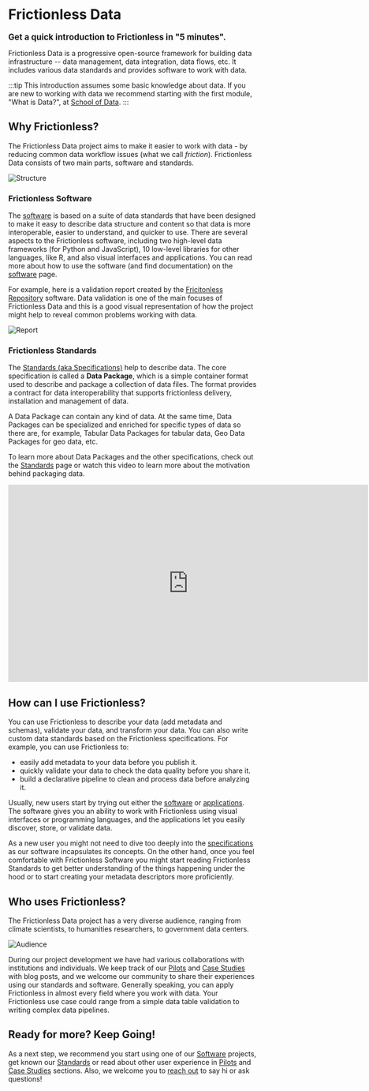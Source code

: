 # Frictionless Data

<big><strong>Get a quick introduction to Frictionless in "5 minutes".</strong></big>

Frictionless Data is a progressive open-source framework for building data infrastructure -- data management, data integration, data flows, etc. It includes various data standards and provides software to work with data.

:::tip
This introduction assumes some basic knowledge about data. If you are new to working with data we recommend starting with the first module, "What is Data?", at [School of Data](https://schoolofdata.org/).
:::

## Why Frictionless?

The Frictionless Data project aims to make it easier to work with data - by reducing common data workflow issues (what we call *friction*). Frictionless Data consists of two main parts, software and standards.

![Structure](/img/introduction/structure.png)

### Frictionless Software

The [software](/software) is based on a suite of data standards that have been designed to make it easy to describe data structure and content so that data is more interoperable, easier to understand, and quicker to use. There are several aspects to the Frictionless software, including two high-level data frameworks (for Python and JavaScript), 10 low-level libraries for other languages, like R, and also visual interfaces and applications. You can read more about how to use the software (and find documentation) on the [software](/software) page.

For example, here is a validation report created by the [Fricitonless Repository](https://repository.frictionlessdata.io/) software. Data validation is one of the main focuses of Frictionless Data and this is a good visual representation of how the project might help to reveal common problems working with data.

![Report](/img/introduction/report.png)

### Frictionless Standards

The [Standards (aka Specifications)](/standards) help to describe data. The core specification is called a **Data Package**, which is a simple container format used to describe and package a collection of data files. The format provides a contract for data interoperability that supports frictionless delivery, installation and management of data.

A Data Package can contain any kind of data. At the same time, Data Packages can be specialized and enriched for specific types of data so there are, for example, Tabular Data Packages for tabular data, Geo Data Packages for geo data, etc.

To learn more about Data Packages and the other specifications, check out the [Standards](/standards) page or watch this video to learn more about the motivation behind packaging data.

<iframe width="730" height="400" src="https://www.youtube.com/embed/lWHKVXxuci0" frameborder="0" allow="accelerometer; autoplay; encrypted-media; gyroscope; picture-in-picture" allowfullscreen></iframe>

## How can I use Frictionless?

You can use Frictionless to describe your data (add metadata and schemas), validate your data, and transform your data. You can also write custom data standards based on the Frictionless specifications. For example, you can use Frictionless to:
* easily add metadata to your data before you publish it.
* quickly validate your data to check the data quality before you share it.
* build a declarative pipeline to clean and process data before analyzing it.

Usually, new users start by trying out either the [software](/software/#coding-software) or [applications](/software/#visual-software). The software gives you an ability to work with Frictionless using visual interfaces or programming languages, and the applications let you easily discover, store, or validate data.

As a new user you might not need to dive too deeply into the [specifications](/standards) as our software incapsulates its concepts. On the other hand, once you feel comfortable with Frictionless Software you might start reading Frictionless Standards to get better understanding of the things happening under the hood or to start creating your metadata descriptors more proficiently.

## Who uses Frictionless?

The Frictionless Data project has a very diverse audience, ranging from climate scientists, to humanities researchers, to government data centers.

![Audience](/img/introduction/audience.png)

During our project development we have had various collaborations with institutions and individuals. We keep track of our [Pilots](/tag/pilot) and [Case Studies](/tag/case-studies) with blog posts, and we welcome our community to share their experiences using our standards and software. Generally speaking, you can apply Frictionless in almost every field where you work with data. Your Frictionless use case could range from a simple data table validation to writing complex data pipelines.

## Ready for more? Keep Going!

As a next step, we recommend you start using one of our [Software](/software) projects, get known our [Standards](/standards) or read about other user experience in [Pilots](/tag/pilot) and [Case Studies](/tag/case-studies) sections. Also, we welcome you to [reach out](https://discordapp.com/invite/Sewv6av) to say hi or ask questions!
